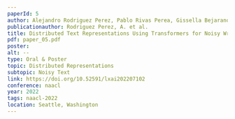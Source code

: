 ```yaml
---
paperId: 5
author: Alejandro Rodriguez Perez, Pablo Rivas Perea, Gissella Bejarano Nicho
publicationauthor: Rodriguez Perez, A. et al.
title: Distributed Text Representations Using Transformers for Noisy Written Language
pdf: paper_05.pdf
poster: 
alt: --
type: Oral & Poster
topic: Distributed Representations
subtopic: Noisy Text
link: https://doi.org/10.52591/lxai202207102 
conference: naacl
year: 2022
tags: naacl-2022
location: Seattle, Washington
---
```

